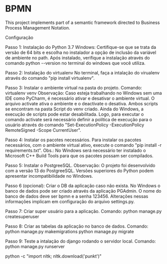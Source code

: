 # BPMN

This project implements part of a semantic framework directed to Business Process Management Notation.

Configuração

Passo 1: Instalação do Python 3.7
    Windows: Certifique-se que se trata da versão de 64 bits e escolha no instalador a opção de inclusão 
    da variável de ambiente no path. Após instalado, verifique a instalação através do comando 
    python --version no terminal do windows que você utiliza.

Passo 2: Instalação do virtualenv
    No terminal, faça a intalação do virualenv através do comando "pip install virtualenv".

Passo 3: Instalar o ambiente virtual na pasta do projeto.
    Comando: virtualenv venv
    Observação: Caso esteja trabalhando no Windows sem uma IDE como PyCharm, é necessário ativar e desativar o ambiente virtual.
    O arquivo activate ativa o ambiente e o deactivate o desativa. Ambos scripts se encontram na pasta Script do venv criado.
    Ainda do Windows, a execução de scripts pode estar desabilitada. Logo, para executar o comando activate será necessário 
    definir a política de execução para o usuário através do comando "Set-ExecutionPolicy -ExecutionPolicy RemoteSigned -Scope CurrentUser".

Passo 4: Instalar os pacotes necessários.
    Para instalar os pacotes necessários, com o ambiente virtual ativo, execute o comando  "pip install -r requirements.txt".
    Obs.: No Windows será necessário ter instalado o Microsoft C++ Build Tools para que os pacotes possam ser compilados.

Passo 5: Instalar o PostgreeSQL.
    Observação: O projeto foi desenvolvido com a versão 13 do PostgreeSQL. Versões superiores do Python podem apresentar incompatibilidade
    no Windows.

Passo 6 (opcional): Criar o DB da aplicação caso não exista.
    No Windows o banco de dados pode ser criado através da aplicação PGAdmin. O nome do banco de dados deve ser
    bpmn e a senha 123456. Alterações nessas informações implicam em configuração do arquivo settings.py.

Passo 7: Criar super usuário para a aplicação.
    Comando: python manage.py createsuperuser

Passo 8: Criar as tabelas da aplicação no banco de dados.
    Comando: python manage.py makemigrations
             python manage.py migrate

Passo 9: Teste a intalação do django rodando o servidor local.
    Comando: python manage.py runserver

python -c "import nltk; nltk.download('punkt')"